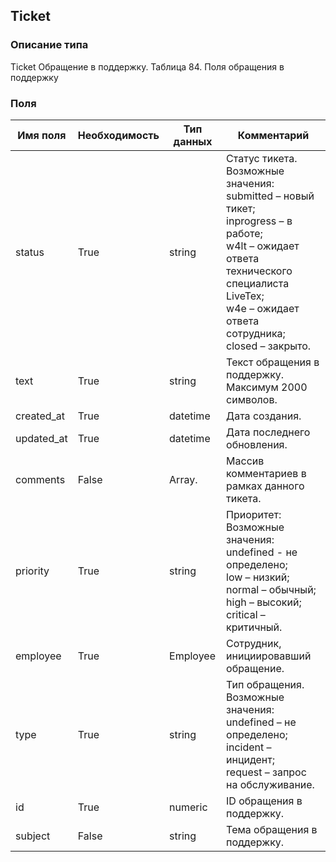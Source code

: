 
## Ticket

### Описание типа
Ticket
Обращение в поддержку.
Таблица 84. Поля обращения в поддержку


### Поля

| Имя поля | Необходимость | Тип данных | Комментарий |
|---|---|---|---|
|status|True|string|Статус тикета.<br/>Возможные значения:<br/>submitted – новый тикет;<br/>inprogress – в работе;<br/>w4lt – ожидает ответа технического специалиста LiveTex;<br/>w4e – ожидает ответа сотрудника;<br/>closed – закрыто.<br/>|
|text|True|string|Текст обращения в поддержку.<br/>Максимум 2000 символов.<br/>|
|created_at|True|datetime|Дата создания.<br/>|
|updated_at|True|datetime|Дата последнего обновления.<br/>|
|comments|False|Array.<Comment>|Массив комментариев в рамках данного тикета.<br/>|
|priority|True|string|Приоритет:<br/>Возможные значения:<br/>undefined - не определено;<br/>low – низкий;<br/>normal – обычный;<br/>high – высокий;<br/>critical – критичный.<br/>|
|employee|True|Employee|Сотрудник, инициировавший обращение.<br/>|
|type|True|string|Тип обращения.<br/>Возможные значения:<br/>undefined – не определено;<br/>incident – инцидент;<br/>request – запрос на обслуживание.<br/>|
|id|True|numeric|ID обращения в поддержку.<br/>|
|subject|False|string|Тема обращения в поддержку.<br/>|
